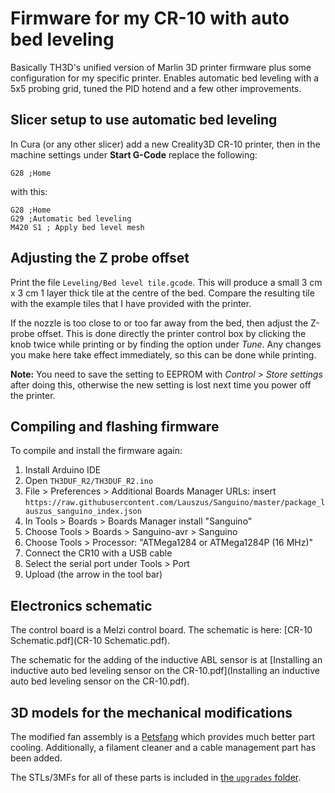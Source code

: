# Firmware for my CR-10 with auto bed leveling

Basically TH3D's unified version of Marlin 3D printer firmware plus some configuration for my specific printer. Enables automatic bed leveling with a 5x5 probing grid, tuned the PID hotend and a few other improvements.

## Slicer setup to use automatic bed leveling
In Cura (or any other slicer) add a new Creality3D CR-10 printer, then in the machine settings under **Start G-Code** replace the following:

```
G28 ;Home
```

with this:

```
G28 ;Home
G29 ;Automatic bed leveling
M420 S1 ; Apply bed level mesh
```

## Adjusting the Z probe offset

Print the file `Leveling/Bed level tile.gcode`. This will produce a small 3 cm x 3 cm 1 layer thick tile at the centre of the bed. Compare the resulting tile with the example tiles that I have provided with the printer.

If the nozzle is too close to or too far away from the bed, then adjust the Z-probe offset. This is done directly the printer control box by clicking the knob twice while printing or by finding the option under *Tune*. Any changes you make here take effect immediately, so this can be done while printing. 

**Note:** You need to save the setting to EEPROM with *Control > Store settings* after doing this, otherwise the new setting is lost next time you power off the printer.

## Compiling and flashing firmware
To compile and install the firmware again:

  1. Install Arduino IDE
  2. Open `TH3DUF_R2/TH3DUF_R2.ino`
  3. File > Preferences > Additional Boards Manager URLs: insert `https://raw.githubusercontent.com/Lauszus/Sanguino/master/package_lauszus_sanguino_index.json`
  4. In Tools > Boards > Boards Manager install "Sanguino"
  5. Choose Tools > Boards > Sanguino-avr > Sanguino
  6. Choose Tools > Processor: "ATMega1284 or ATMega1284P (16 MHz)"
  7. Connect the CR10 with a USB cable
  8. Select the serial port under Tools > Port
  9. Upload (the arrow in the tool bar)

## Electronics schematic
The control board is a Melzi control board. The schematic is here: [CR-10 Schematic.pdf](CR-10 Schematic.pdf).

The schematic for the adding of the inductive ABL sensor is at [Installing an inductive auto bed leveling sensor on the CR-10.pdf](Installing an inductive auto bed leveling sensor on the CR-10.pdf).

## 3D models for the mechanical modifications
The modified fan assembly is a [Petsfang](http://www.dpetsel.com/) which provides much better part cooling. Additionally, a filament cleaner and a cable management part has been added.

The STLs/3MFs for all of these parts is included in [the `upgrades` folder](upgrades).
